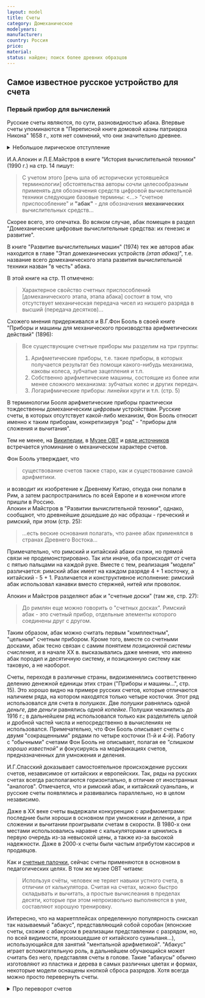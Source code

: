 ```yaml
---
layout: model
title: Счеты
category: Домеханическое
modelyears: 
manufacturer: 
country: Россия
price: 
material: 
status: найден; поиск более древних образцов
---
```


## Самое известное русское устройство для счета

### Первый прибор для вычислений

Русские счеты являются, по сути, разновидностью абака. Впервые счеты упоминаются в "Переписной книге домовой казны патриарха Никона" 1658 г., хотя нет сомнений, что они значительно древнее.

<details><summary>Небольшое лирическое отступление</summary>
В свое время автор этих строк долго думал, где провести границу между калькуляторами и компьютерами, не думая, однако, что проблема "демаркации" иной раз встречается столь глубоко.
</details>

И.А.Апокин и Л.Е.Майстров в книге "История вычислительной техники" (1990 г.) на стр. 14 пишут:

>С учетом этого [речь шла об исторически устоявшейся терминологии] обстоятельства авторы сочли целесообразным применять для обозначения средств цифровой вычислительной техники следующие базовые термины: <...> "счетное приспособление" и **"абак"** - для обозначения **механических** вычислительных средств...

Скорее всего, это опечатка. Во всяком случае, абак помещен в раздел "Домеханические цифровые вычислительные средства: их генезис и развитие". 

В книге "Развитие вычислительных машин" (1974) тех же авторов абак находится в главе "Этап домеханических устройств _(этап абака)_", т.е. название всего домеханического этапа развития вычислительной техники назван "в честь" абака.

В этой книге на стр. 11 отмечено:

> Характерное свойство счетных приспособлений [домеханического этапа, этапа абака] состоит в том, что отсутствует механическая передача чисел из низшего разряда в высший (передача десятков)...

Схожего мнения придерживался и В.Г.Фон Бооль в своей книге "Приборы и машины для механического производства арифметических действий" (1896):

> Все существующие счетные приборы мы разделим на три группы:
> 1. Арифметические приборы, т.е. такие приборы, в которых получается результат без помощи какого-нибудь механизма, каковы колеса, зубчатые зацепления и т.п.
> 2. Собственно арифметические машины, состоящие из более или менее сложного механизма: зубчатых колес и других передач.
> 3. Логарифмические приборы: линейки круги и т.п.
(стр. 5)

В терминологии Бооля арифметические приборы практически тождественны домеханическим _цифровым_ устройствам. Русские счеты, в которых отсутствует какой-либо механизм, Фон Бооль относит именно к таким приборам, конкретизируя "род" - "приборы для сложения и вычитания".

Тем не менее, на [Википедии](https://ru.wikipedia.org/wiki/%D0%A0%D1%83%D1%81%D1%81%D0%BA%D0%B8%D0%B5_%D1%81%D1%87%D1%91%D1%82%D1%8B), в [Музее ОВТ](http://myadel-gimnaz.by/node/75) и [ряде источников](https://www.google.com/search?q=%22%D1%81%D1%87%D1%91%D1%82%D1%8B+-+%D0%BF%D1%80%D0%BE%D1%81%D1%82%D0%BE%D0%B5+%D0%BC%D0%B5%D1%85%D0%B0%D0%BD%D0%B8%D1%87%D0%B5%D1%81%D0%BA%D0%BE%D0%B5+%D1%83%D1%81%D1%82%D1%80%D0%BE%D0%B9%D1%81%D1%82%D0%B2%D0%BE%22&sca_esv=b510d2a75869389b&sxsrf=AE3TifOHVFuM_lzv1bidF-FwxR-BcQrD4w%3A1755107116003&ei=K8-caN_9PLm5wPAPi7S22QQ&ved=0ahUKEwifv8TBq4iPAxW5HBAIHQuaLUsQ4dUDCBA&uact=5&oq=%22%D1%81%D1%87%D1%91%D1%82%D1%8B+-+%D0%BF%D1%80%D0%BE%D1%81%D1%82%D0%BE%D0%B5+%D0%BC%D0%B5%D1%85%D0%B0%D0%BD%D0%B8%D1%87%D0%B5%D1%81%D0%BA%D0%BE%D0%B5+%D1%83%D1%81%D1%82%D1%80%D0%BE%D0%B9%D1%81%D1%82%D0%B2%D0%BE%22&gs_lp=Egxnd3Mtd2l6LXNlcnAiSyLRgdGH0ZHRgtGLIC0g0L_RgNC-0YHRgtC-0LUg0LzQtdGF0LDQvdC40YfQtdGB0LrQvtC1INGD0YHRgtGA0L7QudGB0YLQstC-IjIIEAAYgAQYogQyBRAAGO8FMgUQABjvBTIFEAAY7wUyCBAAGIAEGKIESNUgUMkBWMUccAJ4AZABAJgBxgGgAfIDqgEDMC4zuAEDyAEA-AEBmAIFoAKWBMICChAAGLADGNYEGEfCAgUQIRigAZgDAIgGAZAGCJIHBTIuMi4xoAfXC7IHBTAuMi4xuAeABMIHBzAuMi4xLjLIBx0&sclient=gws-wiz-serp) встречается упоминание о механическом характере счетов.

Фон Бооль утверждает, что 

>существование счетов также старо, как и существование самой арифметики.

и возводит их изобретение к Древнему Китаю, откуда они попали в Рим, а затем распространились по всей Европе и в конечном итоге пришли в Россию.  
Апокин и Майстров в "Развитии вычислительной техники", однако, сообщают, что древнейшие дошедшие до нас образцы - греческий и римский, при этом (стр. 25):

>...есть веские основания полагать, что ранее абак применялся в странах Древнего Востока...

Примечательно, что римский и китайский абаки схожи, но прямой связи не продемонстрировано. Так или иначе, оба происходят от счета с пятью пальцами на каждой руке. Вместе с тем, реализация "модели" различается: римский абак имеет на каждом разряде 4 + 1 косточку, а китайский - 5 + 1. Различается и конструктивное исполнение: римский абак использовал канавки вместо стержней, нитей или проволок.

Апокин и Майстров разделяют абак и "счетные доски" (там же, стр. 27):

>До римлян еще можно говорить о "счетных досках". Римский абак - это счетный прибор, отдельные элементы которого соединены друг с другом.

Таким образом, абак можно считать первым "комплектным", "цельным" счетным прибором. Кроме того, вместе со счетными досками, абак тесно связан с самим понятием _позиционной системы счисления_, и в начале XX в. высказывались даже мнения, что именно абак породил и десятичную систему, и позиционную систему как таковую, а не наоборот. 

Счеты, переходя в различные страны, видоизменялись соответственно делению денежной единицы этих стран ("Приборы и машины...", стр. 15). Это хорошо видно на примере русских счетов, которые отличаются наличием ряда, на котором находятся только четыре косточки. Этот ряд использовался для счета в _полушках_. Две _полушки_ равнялись одной _деньге_, две _деньги_ равнялись одной _копейке_. Полушки чеканились до 1916 г.; в дальнейшем ряд использовался только как разделитель целой и дробной частей числа и непосредственно в вычислениях не использовался. Примечательно, что Фон Бооль описывает счеты с _двумя_ "сокращенными" рядами по четыре косточки (1-й и 4-й). Работу с "обычными" счетами Фон Бооль не описывает, полагая ее _"слишком хорошо известной"_ и фокусируясь на модификациях счетов, предназначенных для умножения и деления.

И.Г.Спасский доказывает самостоятельное происхождение русских счетов, независимое от китайских и европейских. Так, ряды на русских счетах всегда располагаются горизонтально, в отличие от иностранных "аналогов". Отмечается, что и римский абак, и китайский суаньпань, и русские счеты появлялись и развивались параллельно, но в целом независимо.

Даже в XX веке счеты выдержали конкуренцию с арифмометрами: последние были хороши в основном при умножении и делении, а при сложении и вычитании проигрывали счетам в скорости. В 1980-х они местами использовались наравне с калькуляторами и ценились в первую очередь из-за невысокой цены, а также из-за высокой надежности. Даже в 2000-х счеты были частым атрибутом кассиров и продавцов.

Как и [счетные палочки](models/rods.html), сейчас счеты применяются в основном в педагогических целях. В том же музее ОВТ читаем:
> Используя счёты, человек не теряет навыки устного счета, в отличии от калькулятора. Считая на счетах, можно быстро складывать и вычитать, а простые вычислеания в пределах десяти, которые при этом непроизвольно выполняются в уме, составляют хорошую тренировку.

Интересно, что на маркетплейсах определенную популярность снискал так называемый "абакус", представляющий собой соробан (японские счеты, схожие с абакусом в реализации представлении с разрядом, но, по всей видимости, произошедшие от китайского суаньпаня...), использующийся для занятий "ментальной арифметикой". "Абакус" играет вспомогательную роль, в дальнейшем обучающийся может считать без него, представляя счеты в голове. Такие "абакусы" обычно изготовляют из пластика и дерева в самых различных цветах и формах, некоторые модели оснащены кнопкой сброса разрядов. Хотя всегда можно просто перевернуть счеты.

<details><summary>Про переворот счетов</summary>
Среди разных интересных алгоритмов сортировки выделяется "гравитационная сортировка", или "сортировка бусинами". Гипотетически, это один из самых быстрых алгоритмов сортировки, сопряженный, впрочем, с рядом теоретических и практических ограничений (например, сортировать можно только положительные целые числа. Подробнее можно почитать на той же [Википедии](https://ru.wikipedia.org/wiki/%D0%93%D1%80%D0%B0%D0%B2%D0%B8%D1%82%D0%B0%D1%86%D0%B8%D0%BE%D0%BD%D0%BD%D0%B0%D1%8F_%D1%81%D0%BE%D1%80%D1%82%D0%B8%D1%80%D0%BE%D0%B2%D0%BA%D0%B0)
</details>
